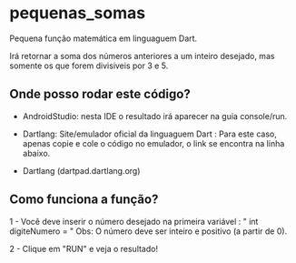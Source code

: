 # pequenas_somas

Pequena função matemática em linguaguem Dart.

Irá retornar a soma dos números anteriores a um inteiro desejado, 
mas somente os que forem divisiveis por 3 e 5.

## Onde posso rodar este código?

- AndroidStudio: nesta IDE o resultado irá aparecer na guia console/run.

- Dartlang: Site/emulador oficial da linguaguem Dart :
    Para este caso, apenas copie e cole o código no emulador, o link se encontra na linha abaixo.
  
- Dartlang (dartpad.dartlang.org)

## Como funciona a função?

1 - Você deve inserir o número desejado na primeira variável : " int digiteNumero = "
    Obs: O número deve ser inteiro e positivo (a partir de 0).

2 - Clique em "RUN" e veja o resultado!